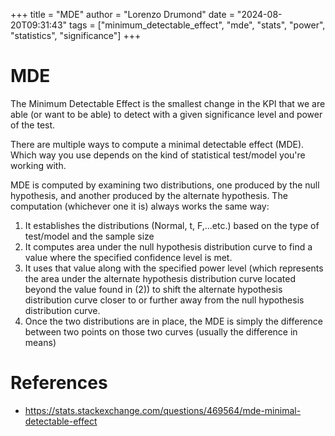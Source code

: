 +++
title = "MDE"
author = "Lorenzo Drumond"
date = "2024-08-20T09:31:43"
tags = ["minimum_detectable_effect",  "mde",  "stats",  "power",  "statistics",  "significance"]
+++


# MDE

The Minimum Detectable Effect is the smallest change in the KPI that we are able (or want to be able) to detect with a given significance level and power of the test.

There are multiple ways to compute a minimal detectable effect (MDE). Which way you use depends on the kind of statistical test/model you're working with.

MDE is computed by examining two distributions, one produced by the null hypothesis, and another produced by the alternate hypothesis. The computation (whichever one it is) always works the same way:

1. It establishes the distributions (Normal, t, F,...etc.) based on the type of test/model and the sample size
2. It computes area under the null hypothesis distribution curve to find a value where the specified confidence level is met.
3. It uses that value along with the specified power level (which represents the area under the alternate hypothesis distribution curve located beyond the value found in (2)) to shift the alternate hypothesis distribution curve closer to or further away from the null hypothesis distribution curve.
4. Once the two distributions are in place, the MDE is simply the difference between two points on those two curves (usually the difference in means)

# References

- https://stats.stackexchange.com/questions/469564/mde-minimal-detectable-effect
